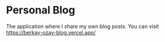 # Personal Blog
The application where I share my own blog posts. You can visit https://berkay-ozay-blog.vercel.app/
